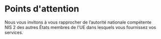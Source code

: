 # Points d'attention

Nous vous invitons à vous rapprocher de l’autorité nationale compétente NIS 2 des autres États membres de l'UE dans
lesquels vous fournissez vos services.
